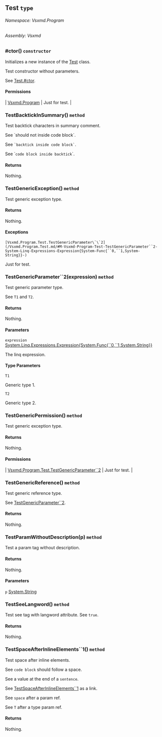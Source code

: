 <a name='T-Vsxmd-Program-Test'></a>
## Test `type`

###### Namespace:  Vsxmd.Program

###### Assembly:  Vsxmd

<a name='M-Vsxmd-Program-Test-#ctor'></a>
### #ctor() `constructor`

Initializes a new instance of the [Test](/Vsxmd.Program.Test.md/#T-Vsxmd-Program-Test) class.

Test constructor without parameters.

See [Test.#ctor](/Vsxmd.Program.Test.md/#M-Vsxmd-Program-Test-#ctor).

#### Permissions

| [Vsxmd.Program](/Vsxmd.Program.md/#T-Vsxmd-Program) | Just for test. |

<a name='M-Vsxmd-Program-Test-TestBacktickInSummary'></a>
### TestBacktickInSummary() `method`

Test backtick characters in summary comment.

See \`should not inside code block\`.

See `` `backtick inside code block` ``.

See \``code block inside backtick`\`.

#### Returns





Nothing.

<a name='M-Vsxmd-Program-Test-TestGenericException'></a>
### TestGenericException() `method`

Test generic exception type.

#### Returns





Nothing.

#### Exceptions

```[Vsxmd.Program.Test.TestGenericParameter\`\`2](/Vsxmd.Program.Test.md/#M-Vsxmd-Program-Test-TestGenericParameter``2-System-Linq-Expressions-Expression{System-Func{``0,``1,System-String}}-)```  

Just for test.

<a name='M-Vsxmd-Program-Test-TestGenericParameter``2-System-Linq-Expressions-Expression{System-Func{``0,``1,System-String}}-'></a>
### TestGenericParameter\`\`2(expression) `method`

Test generic parameter type.

See `T1` and `T2`.

#### Returns





Nothing.

#### Parameters

`expression`  [System.Linq.Expressions.Expression{System.Func{\`\`0,\`\`1,System.String}}](http://msdn.microsoft.com/query/dev14.query?appId=Dev14IDEF1&l=EN-US&k=k:System.Linq.Expressions.Expression)  

The linq expression.

#### Type Parameters

`T1`  

Generic type 1.

`T2`  

Generic type 2.

<a name='M-Vsxmd-Program-Test-TestGenericPermission'></a>
### TestGenericPermission() `method`

Test generic exception type.

#### Returns





Nothing.

#### Permissions

| [Vsxmd.Program.Test.TestGenericParameter\`\`2](/Vsxmd.Program.Test.md/#M-Vsxmd-Program-Test-TestGenericParameter``2-System-Linq-Expressions-Expression{System-Func{``0,``1,System-String}}-) | Just for test. |

<a name='M-Vsxmd-Program-Test-TestGenericReference'></a>
### TestGenericReference() `method`

Test generic reference type.

See [TestGenericParameter\`\`2](/Vsxmd.Program.Test.md/#M-Vsxmd-Program-Test-TestGenericParameter``2-System-Linq-Expressions-Expression{System-Func{``0,``1,System-String}}-).

#### Returns





Nothing.

<a name='M-Vsxmd-Program-Test-TestParamWithoutDescription-System-String-'></a>
### TestParamWithoutDescription(p) `method`

Test a param tag without description.

#### Returns





Nothing.

#### Parameters

`p`  [System.String](http://msdn.microsoft.com/query/dev14.query?appId=Dev14IDEF1&l=EN-US&k=k:System.String)  



<a name='M-Vsxmd-Program-Test-TestSeeLangword'></a>
### TestSeeLangword() `method`

Test see tag with langword attribute. See `true`.

#### Returns





Nothing.

<a name='M-Vsxmd-Program-Test-TestSpaceAfterInlineElements``1-System-Boolean-'></a>
### TestSpaceAfterInlineElements\`\`1() `method`

Test space after inline elements.

See `code block` should follow a space.

See a value at the end of a `sentence`.

See [TestSpaceAfterInlineElements\`\`1](/Vsxmd.Program.Test.md/#M-Vsxmd-Program-Test-TestSpaceAfterInlineElements``1-System-Boolean-) as a link.

See `space` after a param ref.

See `T` after a type param ref.

#### Returns





Nothing.
